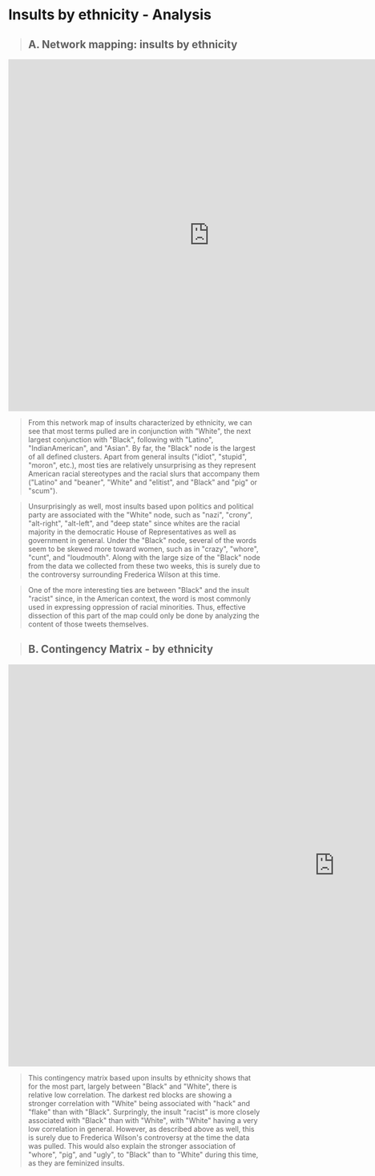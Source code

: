 # Insults by ethnicity - Analysis 

> ## A. Network mapping: insults by ethnicity 
<iframe src="https://documents.cortext.net/b94a/b94ae6d5bc3a97ae80b5cf28db4dfcb5/53454/maps/hn-usrep26876_7218top150-ISItermsethnicity_bigdatabase-ISItermsinsultsintweets-chi2cooc-99999-oT1.79-9999-louFalse.pdf" frameborder="0" style="overflow:hidden;border:1px solid #DDDDDD;" width="800" height="700" allowfullscreen></iframe>

> From this network map of insults characterized by ethnicity, we can see that most terms pulled are in conjunction with "White", the next largest conjunction with "Black", following with "Latino", "IndianAmerican", and "Asian". By far, the "Black" node is the largest of all defined clusters. Apart from general insults ("idiot", "stupid", "moron", etc.), most ties are relatively unsurprising as they represent American racial stereotypes and the racial slurs that accompany them ("Latino" and "beaner", "White" and "elitist", and "Black" and "pig" or "scum").

> Unsurprisingly as well, most insults based upon politics and political party are associated with the "White" node, such as "nazi", "crony", "alt-right", "alt-left", and "deep state" since whites are the racial majority in the democratic House of Representatives as well as government in general. Under the "Black" node, several of the words seem to be skewed more toward women, such as in "crazy", "whore", "cunt", and "loudmouth". Along with the large size of the "Black" node from the data we collected from these two weeks, this is surely due to the controversy surrounding Frederica Wilson at this time.

> One of the more interesting ties are between "Black" and the insult "racist" since, in the American context, the word is most commonly used in expressing oppression of racial minorities. Thus, effective dissection of this part of the map could only be done by analyzing the content of those tweets themselves.

> ## B. Contingency Matrix - by ethnicity 
<iframe src="https://documents.cortext.net/fbca/fbcaeded6ac5e4423d90eb1d271f844e/53453/contingency_matrix-usrep2-logFalse-ISItermsethnicity_bigdatabase-ISItermsinsultsintweets-y6876_7218-reordered-nFchi2.pdf" frameborder="0" style="overflow:hidden;border:1px solid #DDDDDD;" width="1300" height="800" allowfullscreen></iframe>

> This contingency matrix based upon insults by ethnicity shows that for the most part, largely between "Black" and "White", there is relative low correlation. The darkest red blocks are showing a stronger correlation with "White" being associated with "hack" and "flake" than with "Black". Surpringly, the insult "racist" is more closely associated with "Black" than with "White", with "White" having a very low correlation in general. However, as described above as well, this is surely due to Frederica Wilson's controversy at the time the data was pulled. This would also explain the stronger association of "whore", "pig", and "ugly", to "Black" than to "White" during this time, as they are feminized insults.

